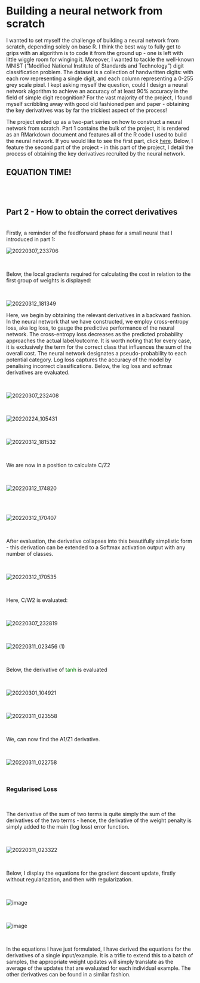 # Building a neural network from scratch



I wanted to set myself the challenge of building a neural network from scratch, depending solely on base R. I think the best way to fully get to grips with an algorithm is to code it from the ground up - one is left with little wiggle room for winging it. Moreover, I wanted to tackle the well-known MNIST (“Modified National Institute of Standards and Technology”) digit classification problem. The dataset is a collection of handwritten digits: with each row representing a single digit, and each column representing a 0-255 grey scale pixel. I kept asking myself the question, could I design a neural network algorithm to achieve an accuracy of at least 90% accuracy in the field of simple digit recognition? For the vast majority of the project, I found myself scribbling away with good old fashioned pen and paper - obtaining the key derivatives was by far the trickiest aspect of the process!  

The project ended up as a two-part series on how to construct a neural network from scratch. Part 1 contains the bulk of the project, it is
rendered as an RMarkdown document and features all of the R code I used to build the neural network. If you would like to see the first part, click [here](https://rpubs.com/IsaacGabr/877855). Below, I feature the second part of the project - in this part of the project, I detail the process of obtaining the key derivatives recruited by the neural network.



<h2>EQUATION TIME!</h2>
<br>




<br/>
<h2/>Part 2 - How to obtain the correct derivatives</h2>
<br/>
Firstly, a reminder of the feedforward phase for a small neural that I introduced in part 1:

<br>

![20220307_233706](https://user-images.githubusercontent.com/81494595/158276088-a4db7337-0413-4ea4-b7c9-43738345989f.jpg)

<br>



Below, the local gradients required for calculating the cost in relation to the first group of weights is displayed:

<br>

![20220312_181349](https://user-images.githubusercontent.com/81494595/158041789-feaa74d8-0a9b-4684-a00b-cd53af4e6a1a.jpg)


Here, we begin by obtaining the relevant derivatives in a backward fashion. In the neural network that we have constructed, we employ cross-entropy loss, aka log loss, to gauge the predictive performance of the neural network. The cross-entropy loss decreases as the predicted probability approaches the actual label/outcome. It is worth noting that for every case, it is exclusively the term for the correct class that influences the sum of the overall cost. The neural network designates a pseudo-probability to each potential category. Log loss captures the accuracy of the model by penalising incorrect classifications. Below, the log loss and softmax derivatives are evaluated.



<br>


![20220307_232408](https://user-images.githubusercontent.com/81494595/157572621-35831cbc-2fec-4aad-843e-40c0016f3819.jpg)

<br>

![20220224_105431](https://user-images.githubusercontent.com/81494595/157787880-90d50e9e-f89e-40e2-b7bc-6806425df7f5.jpg)


<br>


![20220312_181532](https://user-images.githubusercontent.com/81494595/158041887-982a243c-055a-4d43-8c2d-1cabb6e09332.jpg)



<br>


We are now in a position to calculate C/Z2


<br>


![20220312_174820](https://user-images.githubusercontent.com/81494595/158042022-a000b0fd-8a22-4f53-a220-9c2cf655dabe.jpg)



<br>




<br>



![20220312_170407](https://user-images.githubusercontent.com/81494595/158028310-6b19d665-b220-43e7-97fc-a6eb0d348c77.jpg)



<br>



After evaluation, the derivative collapses into this beautifully simplistic form - this derivation can be extended to a Softmax activation output with any number of classes.


<br>


![20220312_170535](https://user-images.githubusercontent.com/81494595/158028394-e2182fbc-ffe4-42ab-9e14-e4dab87e3b2b.jpg)


<br>



Here, C/W2 is evaluated:


<br>


![20220307_232819](https://user-images.githubusercontent.com/81494595/158026234-57b83e42-b2f4-46b1-a4f3-9c2e7653ad26.jpg)


<br>




![20220311_023456 (1)](https://user-images.githubusercontent.com/81494595/158026835-cc77f932-4cdb-4ce7-a13a-c950c448ad8f.jpg)






<br>




Below, the derivative of <span style ="color: green ; ">tanh</span> is evaluated



<br>



![20220301_104921](https://user-images.githubusercontent.com/81494595/157793955-e9401715-078d-4249-811e-58e914694541.jpg)



<br>



![20220311_023558](https://user-images.githubusercontent.com/81494595/157793227-7c7bdf6e-da40-4778-b491-dac26101a5cc.jpg)



<br>



We, can now find the A1/Z1 derivative.



<br>



![20220311_022758](https://user-images.githubusercontent.com/81494595/157794420-854d4f6b-b6c1-4c3d-84a7-84e33a5243e2.jpg)



<br>



<h3>Regularised Loss</h3>


<br>

The derivative of the sum of two terms is quite simply the sum of the derivatives of the two terms - hence, the derivative of the weight penalty is simply added to the main (log loss) error function.


<br>



![20220311_023322](https://user-images.githubusercontent.com/81494595/157794893-185a49da-f2db-416a-b540-50e72d5d69f8.jpg)



<br>

Below, I display the equations for the gradient descent update, firstly without regularization, and then with regularization.



<br>

![image](https://user-images.githubusercontent.com/81494595/157795089-e6ad1fda-2883-4f69-8e82-a0583b1c7b15.png)



<br>


![image](https://user-images.githubusercontent.com/81494595/157795288-3f823ae6-ef9e-4354-90dd-05bc912bf1fc.png)



<br>

In the equations I have just formulated, I have derived the equations for the derivatives of a single input/example. It is a trifle to extend this to a batch of samples, the appropriate weight updates will simply translate as the average of the updates that are evaluated for each individual example. The other derivatives can be found in a similar fashion.

